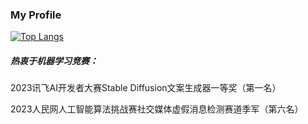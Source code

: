 ### My Profile
[![Top Langs](https://github-readme-stats.vercel.app/api/top-langs/?username=csuer411&layout=compact)](https://github.com/csuer411/github-readme-stats)

##### 热衷于机器学习竞赛：
2023讯飞AI开发者大赛Stable Diffusion文案生成器一等奖（第一名）

2023人民网人工智能算法挑战赛社交媒体虚假消息检测赛道季军（第六名）
